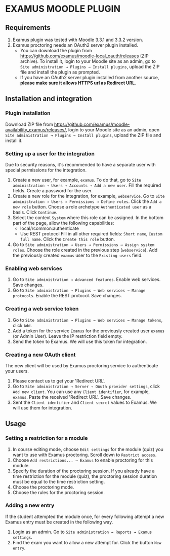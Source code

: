 # EXAMUS MOODLE PLUGIN

## Requirements
1. Examus plugin was tested with Moodle 3.3.1 and 3.3.2 version.
2. Examus proctoring needs an OAuth2 server plugin installed.
    * You can download the plugin from https://github.com/examus/moodle-local_oauth/releases (ZIP archive). To install it, login to your Moodle site as an admin, go to `Site administration → Plugins → Install plugins`, upload the ZIP file and install the plugin as prompted.
    * If you have an OAuth2 server plugin installed from another source, **please make sure it allows HTTPS url as Redirect URL**.

## Installation and integration

### Plugin installation
Download ZIP file from https://github.com/examus/moodle-availability_examus/releases/, login to your Moodle site as an admin, open `Site administration → Plugins → Install plugins`, upload the ZIP file and install it.

### Setting up a user for the integration
Due to security reasons, it's recommended to have a separate user with special permissions for the integration.
1. Create a new user, for example, `examus`. To do that, go to `Site administration → Users → Accounts → Add a new user`. Fill the required fields. Create a password for the user.
2. Create a new role for the integration, for example, `webservice`. Go to `Site administration → Users → Permissions → Define roles`. Click the `Add a new role` button. Choose a role archetype `Authenticated user` as a basis. Click `Continue`.
3. Select the context `System` where this role can be assigned.
In the bottom part of the page, allow the following capabilities:
    - local/rcommon:authenticate
    - Use REST protocol
Fill in all other required fields: `Short name`, `Custom full name`.
Click the `Create this role` button.
4. Go to `Site administration → Users → Permissions → Assign system roles`. Choose the role created in the previous step (`webservice`). Add the previously created `examus` user to the `Existing users` field.

### Enabling web services
1. Go to `Site administration → Advanced features`. Enable web services. Save changes.
2. Go to `Site administration → Plugins → Web services → Manage protocols`. Enable the REST protocol. Save changes.

### Creating a web service token
1. Go to `Site administration → Plugins → Web services → Manage tokens`, click `Add`.
2. Add a token for the service `Examus` for the previously created user `examus` (or Admin User). Leave the IP restriction field empty.
3. Send the token to Examus. We will use this token for integration.

### Creating a new OAuth client
The new client will be used by Examus proctoring service to authenticate your users.
1. Please contact us to get your 'Redirect URL'.
2. Go to `Site administration → Server → OAuth provider settings`, click `Add new client`. You can use any `Client identifier`, for example, `examus`. Paste the received 'Redirect URL'. Save changes.
3. Sent the `Client identifier` and `Client secret` values to Examus. We will use them for integration.

## Usage

### Setting a restriction for a module
1. In course editing mode, choose `Edit settings` for the module (quiz) you want to use with Examus proctoring. Scroll down to `Restrict access`.
2. Choose `Add restrictions... → Examus` to enable proctoring for this module.
3. Specify the duration of the proctoring session. If you already have a time restriction for the module (quiz), the proctoring session duration must be equal to the time restriction setting.
4. Choose the proctoring mode.
5. Choose the rules for the proctoring session.

### Adding a new entry
If the student attempted the module once, for every following attempt a new Examus entry must be created in the following way.
1. Login as an admin. Go to `Site administration → Reports → Examus settings`.
2. Find the exam you want to allow a new attempt for. Click the button `New entry`.
